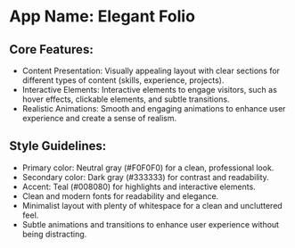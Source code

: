 # **App Name**: Elegant Folio

## Core Features:

- Content Presentation: Visually appealing layout with clear sections for different types of content (skills, experience, projects).
- Interactive Elements: Interactive elements to engage visitors, such as hover effects, clickable elements, and subtle transitions.
- Realistic Animations: Smooth and engaging animations to enhance user experience and create a sense of realism.

## Style Guidelines:

- Primary color: Neutral gray (#F0F0F0) for a clean, professional look.
- Secondary color: Dark gray (#333333) for contrast and readability.
- Accent: Teal (#008080) for highlights and interactive elements.
- Clean and modern fonts for readability and elegance.
- Minimalist layout with plenty of whitespace for a clean and uncluttered feel.
- Subtle animations and transitions to enhance user experience without being distracting.